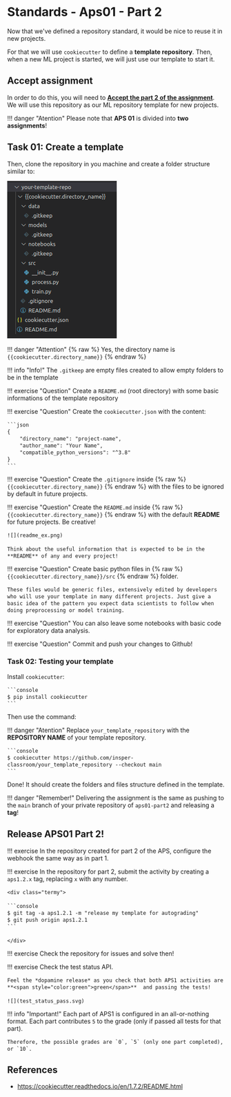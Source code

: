 # Standards - Aps01 - Part 2

Now that we've defined a repository standard, it would be nice to reuse it in new projects.

For that we will use `cookiecutter` to define a **template repository**. Then, when a new ML project is started, we will just use our template to start it.

## Accept assignment

In order to do this, you will need to [**Accept the part 2 of the assignment**](https://classroom.github.com/a/Cn5-Pjk2). We will use this repository as our ML repository template for new projects.

!!! danger "Atention"
    Please note that **APS 01** is divided into **two assignments**!

## Task 01: Create a template

Then, clone the repository in you machine and create a folder structure similar to:

![](template_folder.png)

!!! danger "Attention"
    {% raw %}
    Yes, the directory name is `{{cookiecutter.directory_name}}`
    {% endraw %}

!!! info "Info!"
    The `.gitkeep` are empty files created to allow empty folders to be in the template

!!! exercise "Question"
    Create a `README.md` (root directory) with some basic informations of the template repository

!!! exercise "Question"
    Create the `cookiecutter.json` with the content:

    ```json
    {
        "directory_name": "project-name",
        "author_name": "Your Name",
        "compatible_python_versions": "^3.8"
    }
    ```

!!! exercise "Question"
    Create the `.gitignore` inside {% raw %} `{{cookiecutter.directory_name}}` {% endraw %} with the files to be ignored by default in future projects.

!!! exercise "Question"
    Create the `README.md` inside {% raw %} `{{cookiecutter.directory_name}}` {% endraw %} with the default **README** for future projects. Be creative!

    ![](readme_ex.png)

    Think about the useful information that is expected to be in the **README** of any and every project!

!!! exercise "Question"
    Create basic python files in {% raw %} `{{cookiecutter.directory_name}}/src` {% endraw %} folder.

    These files would be generic files, extensively edited by developers who will use your template in many different projects. Just give a basic idea of ​​the pattern you expect data scientists to follow when doing preprocessing or model training.

!!! exercise "Question"
    You can also leave some notebooks with basic code for exploratory data analysis.

!!! exercise "Question"
    Commit and push your changes to Github!


### Task 02: Testing your template

Install `cookiecutter`:

<div class="termy">

    ```console
    $ pip install cookiecutter
    ```

</div>

Then use the command:

!!! danger "Atention"
    Replace `your_template_repository` with the **REPOSITORY NAME** of your template repository.

<div class="termy">

    ```console
    $ cookiecutter https://github.com/insper-classroom/your_template_repository --checkout main
    ```

</div>

Done! It should create the folders and files structure defined in the template.

!!! danger "Remember!"
    Delivering the assignment is the same as pushing to the `main` branch of your private repository of `aps01-part2` and releasing a **tag**!

## Release APS01 Part 2!

!!! exercise
    In the repository created for part 2 of the APS, configure the webhook the same way as in part 1.

!!! exercise
    In the repository for part 2, submit the activity by creating a `aps1.2.x` tag, replacing `x` with any number.

    <div class="termy">

    ```console
    $ git tag -a aps1.2.1 -m "release my template for autograding"
    $ git push origin aps1.2.1
    ```

    </div>


!!! exercise
    Check the repository for issues and solve then!

!!! exercise
    Check the test status API.
    
    Feel the *dopamine release* as you check that both APS1 activities are **<span style="color:green">green</span>**  and passing the tests!

    ![](test_status_pass.svg)

!!! info "Important!"
    Each part of APS1 is configured in an all-or-nothing format. Each part contributes `5` to the grade (only if passed all tests for that part).
    
    Therefore, the possible grades are `0`, `5` (only one part completed), or `10`.

## References
- https://cookiecutter.readthedocs.io/en/1.7.2/README.html